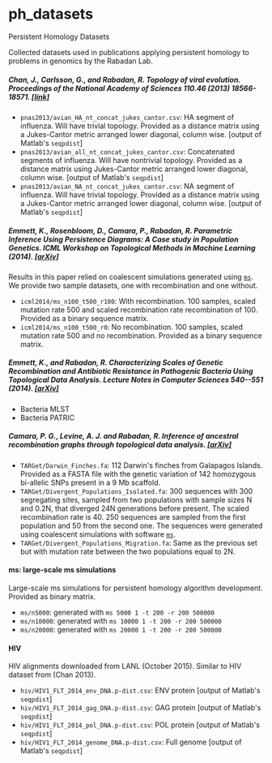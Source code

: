 # ph_datasets
Persistent Homology Datasets

Collected datasets used in publications applying persistent homology to problems in genomics by the Rabadan Lab.

##### Chan, J., Carlsson, G., and Rabadan, R. Topology of viral evolution. _Proceedings of the National Academy of Sciences_ 110.46 (2013) 18566-18571. [[link]](http://www.pnas.org/content/110/46/18566.abstract)

* `pnas2013/avian_HA_nt_concat_jukes_cantor.csv`: HA segment of influenza. Will have trivial topology. Provided as a distance matrix using a Jukes-Cantor metric arranged lower diagonal, column wise. [output of Matlab's `seqpdist`]
* `pnas2013/avian_all_nt_concat_jukes_cantor.csv`: Concatenated segments of influenza. Will have nontrivial topology. Provided as a distance matrix using Jukes-Cantor metric arranged lower diagonal, column wise. [output of Matlab's `seqpdist`]
* `pnas2013/avian_NA_nt_concat_jukes_cantor.csv`: NA segment of influenza. Will have trivial topology. Provided as a distance matrix using a Jukes-Cantor metric arranged lower diagonal, column wise. [output of Matlab's `seqpdist`]

##### Emmett, K., Rosenbloom, D., Camara, P., Rabadan, R. Parametric Inference Using Persistence Diagrams: A Case study in Population Genetics. _ICML Workshop on Topological Methods in Machine Learning_ (2014). [[arXiv]](http://arxiv.org/abs/1406.4582)

Results in this paper relied on coalescent simulations generated using [`ms`](http://home.uchicago.edu/rhudson1/source/mksamples.html).
We provide two sample datasets, one with recombination and one without.

* `icml2014/ms_n100_t500_r100`: With recombination. 100 samples, scaled mutation rate 500 and scaled recombination rate recombination of 100. Provided as a binary sequence matrix.
* `icml2014/ms_n100_t500_r0`: No recombination. 100 samples, scaled mutation rate 500 and no recombination. Provided as a binary sequence matrix.

##### Emmett, K., and Rabadan, R. Characterizing Scales of Genetic Recombination and Antibiotic Resistance in Pathogenic Bacteria Using Topological Data Analysis. _Lecture Notes in Computer Sciences_ 540--551 (2014). [[arXiv]](http://arxiv.org/abs/1406.1219)

* Bacteria MLST
* Bacteria PATRIC 

##### Camara, P. G., Levine, A. J. and Rabadan, R. Inference of ancestral recombination graphs through topological data analysis. [[arXiv]](http://arxiv.org/abs/1505.05815)

* `TARGet/Darwin_Finches.fa`: 112 Darwin's finches from Galapagos Islands. Provided as a FASTA file with the genetic variation of 142 homozygous bi-allelic SNPs present in a 9 Mb scaffold.
* `TARGet/Divergent_Populations_Isolated.fa`: 300 sequences with 300 segregating sites, sampled from two populations with sample sizes N and 0.2N, that diverged 24N generations before present. The scaled recombination rate is 40. 250 sequences are sampled from the first population and 50 from the second one. The sequences were generated using coalescent simulations with software [`ms`](http://home.uchicago.edu/rhudson1/source/mksamples.html).
* `TARGet/Divergent_Populations_Migration.fa`: Same as the previous set but with mutation rate between the two populations equal to 2N.

#### ms: large-scale ms simulations

Large-scale ms simulations for persistent homology algorithm development. Provided as binary matrix.

* `ms/n5000`: generated with `ms 5000 1 -t 200 -r 200 500000`
* `ms/n10000`: generated with `ms 10000 1 -t 200 -r 200 500000`
* `ms/n20000`: generated with `ms 20000 1 -t 200 -r 200 500000`

#### HIV

HIV alignments downloaded from LANL (October 2015). Similar to HIV dataset from (Chan 2013).

* `hiv/HIV1_FLT_2014_env_DNA.p-dist.csv`: ENV protein [output of Matlab's `seqpdist`]
* `hiv/HIV1_FLT_2014_gag_DNA.p-dist.csv`: GAG protein [output of Matlab's `seqpdist`]
* `hiv/HIV1_FLT_2014_pol_DNA.p-dist.csv`: POL protein [output of Matlab's `seqpdist`]
* `hiv/HIV1_FLT_2014_genome_DNA.p-dist.csv`: Full genome [output of Matlab's `seqpdist`]
